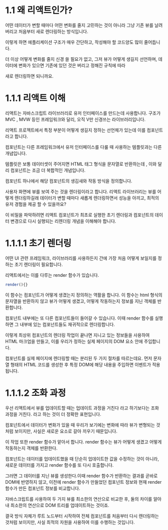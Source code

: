 # 1.1 왜 리액트인가?

어떤 데이터가 변할 때마다 어떤 변화를 줄지 고민하는 것이 아니라 그냥 기존 뷰를 날려 버리고 처음부터 새로 렌더링하는 방식입니다.

이렇게 하면 에플리케이션 구조가 매우 간단하고, 작성해야 할 코드양도 많이 줄어듭니다.

더 이상 어떻게 변화를 줄지 신경 쓸 필요가 없고, 그저 뷰가 어떻게 생길지 선언하며, 데이터에 변화가 있으면 기존에 있던 것은 버리고 정해진 규칙에 따라 

새로 렌더링하면 되니까요.

# 1.1.1 리액트 이해

리액트는 자바스크립트 라이브러리로 유저 인터페이스를 만드는데 사용합니다. 구조가 MVC , MVW 등인 프레임워크와 달리, 오직 V만 신경쓰는 라이브러리입니다.

리액트 프로젝트에서 특정 부분이 어떻게 생길지 정하는 선언체가 있는데 이를 컴포넌트라고 합니다.

컴포넌트는 다른 프레임워크에서 유저 인터페이스를 다룰 때 사용하는 템플릿과는 다른 개념입니다. 

템플릿은 보통 데이터셋이 주어지면 HTML 태그 형식을 문자열로 반환하는데 , 이와 달리 컴포넌트는 조금 더 복합적인 개념입니다.

컴포넌트 하나에서 해당 컴포넌트의 생김새와 작동 방식을 정의합니다.

사용자 화면에 뷰를 보여 주는 것을 렌더링이라고 합니다. 리액트 라이브러리는 뷰를 어떻게 렌더링하길래 데이터가 변할 때마다 새롭게 렌더링하면서 성능을 아끼고, 최적의 유저 경험을 제공 할 수 있을까요? 

이 비밀을 파악하려면 리액트 컴포넌트가 최초로 실행한 초기 렌더링과 컴포넌트의 데이터 변경으로 다시 실행되는 리렌더링 개념을 이해해야 합니다.

# 1.1.1.1 초기 렌더링

어떤 UI 관련 프레임워크, 라이브러리를 사용하든지 간에 가장 처음 어떻게 보일지를 정하는 초기 렌더링이 필요합니다.

리액트에서는 이를 다루는 render 함수가 있습니다.

```js
render(){}
```

이 함수는 컴포넌트가 어떻게 생겼는지 정의하는 역활을 합니다. 이 함수는 html 형식의 문자열을 반환하지 않고 뷰가 어떻게 생겼고, 어떻게 작동하는지 정보를 지닌 객체를 반환합니다. 

컴포넌트 내부에는 또 다른 컴포넌트들이 들어갈 수 있습니다. 이때 render 함수를 실행하면 그 내부에 있는 컴포넌트들도 재귀적으로 렌더링합니다.

이렇게 최상위 컴포넌트의 렌더링 작업이 끝나면 지니고 있는 정보들을 사용하여 HTML 마크업을 만들고, 이를 우리가 정하는 실제 페이지의 DOM 요소 안에 주입합니다.

컴포넌트를 실제 페이지에 렌더링할 때는 분리된 두 가지 절차를 따르는데요. 먼저 문자열 형태의 HTML 코드를 생성한 후 특정 DOM에 해당 내용을 주입하면 이벤트가 적용됩니다.

# 1.1.1.2 조화 과정

우선 리액트에서 뷰를 업데이트할 때는 업데이트 과정을 거친다 라고 하기보다는 조화 과정을 거친다. 라고 하는 것이 더 정확한 표현입니다.

컴포넌트에서 데이터가 변화가 있을 때 우리가 보기에는 변화에 따라 뷰가 변형되는 것처럼 보이지만, 사실은 새로운 요소로 갈아 끼우기 때문입니다.

이 작업 또한 render 함수가 맡아서 합니다. render 함수는 뷰가 어떻게 생겼고 어떻게 작동하는지 객체를 반환한다.

컴포넌트는 데이터를 업데이트했을 때 단순히 업데이트한 값을 수정하는 것이 아니라, 새로운 데이터를 가지고 render 함수를 또 다시 호출합니다. 

그러면 그 데이터를 지닌 뷰를 생성한다.이때 render 함수가 반환하는 결과를 곧바로 DOM에 반영하지 않고, 이전에 render 함수가 만들었던 컴포넌트 정보와 현재 render 함수가 만든 컴포넌트 정보를 비교합니다.

자바스크립트를 사용하여 두 가지 뷰를 최소한의 연산으로 비교한 후, 둘의 차이를 알아내 최소한의 연산으로 DOM 트리를 업데이트하는 것이죠.

결국 방식 자체가 루트 노드부터 시작하여 전체 컴포넌트를 처음부터 다시 렌더링하는 것처럼 보이지만, 사실 최적의 자원을 사용하여 이를 수행하는 것입니다.

